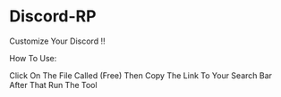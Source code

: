 # Discord-RP
Customize Your Discord !!


How To Use:

Click On The File Called (Free)
Then Copy The Link To Your Search Bar
After That Run The Tool
